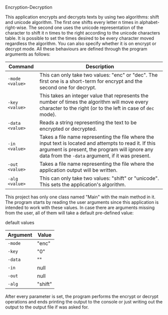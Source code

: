 Encryption-Decryption

This application encrypts and decrypts texts by using two algorithms: shift and unicode algorithm.
The first one shifts every letter n times in alphabet-right-wise. The second one uses the
unicode representation of the character to shift it n times to the right according to the unicode
characters table. It is possible to set the times desired to be every character moved regardless
the algorithm. You can also specify whether it is on encrypt or decrypt mode. All these behaviours
are defined through the program arguments as follows:

| Command         | Description                                                                                                                                                                                                  |
|-----------------|--------------------------------------------------------------------------------------------------------------------------------------------------------------------------------------------------------------|
| `-mode <value>` | This can only take two values: "enc" or "dec". The first one is a short-term for encrypt and the second one for decrypt.                                                                                     |
| `-key <value>`  | This takes an integer value that represents the number of times the algorithm will move every character to the right (or to the left in case of `dec` mode).                                                 |
| `-data <value>` | Reads a string representing the text to be encrypted or decrypted.                                                                                                                                           |
| `-in <value>`   | Takes a file name representing the file where the input text is located and attempts to read it. If this argument is present, the program will ignore any data from the `-data` argument, if it was present. |
| `-out <value>`  | Takes a file name representing the file where the application output will be written.                                                                                                                        |
| `-alg <value>`  | This can only take two values: "shift" or "unicode". This sets the application's algorithm.                                                                                                                  |


This project has only one class named "Main" with the main method in it. The program starts by
reading the user arguments since this application is intended to work with these values. In case there
are arguments missing from the user, all of them will take a default pre-defined value:

default values

| Argument | Value   |
|----------|---------|
| `-mode`  | "enc"   |
| `-key`   | "0"     |
| `-data`  | ""      |
| `-in`    | null    |
| `-out`   | null    |
| `-alg`   | "shift" |


After every parameter is set, the program performs the encrypt or decrypt operations and ends printing
the output to the console or just writing out the output to the output file if was asked for.